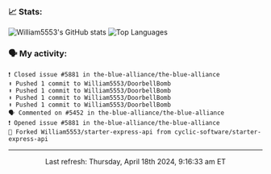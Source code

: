 ### 📈 Stats:
![William5553's GitHub stats](https://github-readme-stats.vercel.app/api?username=william5553&show_icons=true&theme=dark&include_all_commits=true&count_private=true&hide_border=true)
![Top Languages](https://github-readme-stats.vercel.app/api/top-langs/?username=william5553&langs_count=10&layout=compact&theme=dark&include_all_commits=true&count_private=true&hide_border=true)

### 🗣 My activity:
```
❗️ Closed issue #5881 in the-blue-alliance/the-blue-alliance
⬆️ Pushed 1 commit to William5553/DoorbellBomb
⬆️ Pushed 1 commit to William5553/DoorbellBomb
⬆️ Pushed 1 commit to William5553/DoorbellBomb
⬆️ Pushed 1 commit to William5553/DoorbellBomb
🗣 Commented on #5452 in the-blue-alliance/the-blue-alliance
❗️ Opened issue #5881 in the-blue-alliance/the-blue-alliance
🍴 Forked William5553/starter-express-api from cyclic-software/starter-express-api
```

------------
<p align="center">Last refresh: Thursday, April 18th 2024, 9:16:33 am ET</p>
